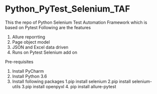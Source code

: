 # Python_PyTest_Selenium_TAF
This the repo of Python Selenium Test Automation Framework which is based on Pytest 
Following are the features 
1. Allure reporrting 
2. Page object model
3. JSON and Excel data driven 
4. Runs on Pytest Selenium add on

Pre-requisites 
1. Install PyCharm 
2. Install Python 3.6
3. Install following packages 
   1.pip install selenium
   2.pip install selenium-utils
   3.pip install openpyxl
   4. pip install allure-pytest
